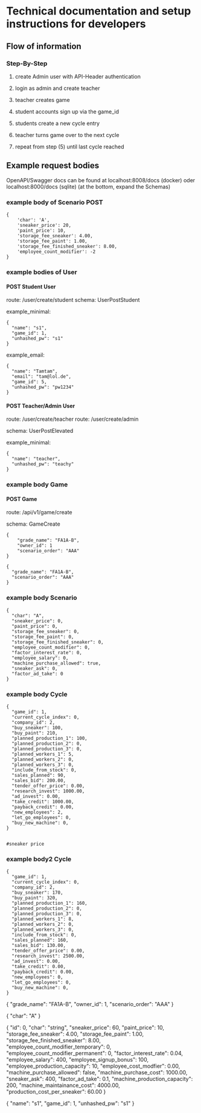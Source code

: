 # Technical documentation and setup instructions for developers



## Flow of information 

### Step-By-Step

1. create Admin user with API-Header authentication

2. login as admin and create teacher

3. teacher creates game

4. student accounts sign up via the game_id

5. students create a new cycle entry

6. teacher turns game over to the next cycle

7. repeat from step (5) until last cycle reached





## Example request bodies

OpenAPI/Swagger docs can be found at localhost:8008/docs (docker) oder localhost:8000/docs (sqlite)
(at the bottom, expand the Schemas)

### example body of Scenario POST

```
{
    'char': 'A',
    'sneaker_price': 20,
    'paint_price': 10,
    'storage_fee_sneaker': 4.00,
    'storage_fee_paint': 1.00,
    'storage_fee_finished_sneaker': 8.00,
    'employee_count_modifier': -2
}
```

### example bodies of User

#### POST Student User

route: /user/create/student
schema: UserPostStudent

example_minimal: 
```
{
  "name": "s1",
  "game_id": 1,
  "unhashed_pw": "s1"
}

```
example_email: 
```
{
  "name": "Tamtam",
  "email": "tam@lol.de",
  "game_id": 5,
  "unhashed_pw": "pw1234"
}
```

#### POST Teacher/Admin User

route: /user/create/teacher
route: /user/create/admin

schema: UserPostElevated

example_minimal: 
```
{
  "name": "teacher",
  "unhashed_pw": "teachy"
}
```

### example body Game

#### POST Game

route: /api/v1/game/create

schema: GameCreate

```
{
    "grade_name": "FA1A-B",
    "owner_id": 1
    "scenario_order": "AAA"
}
```
```
{
  "grade_name": "FA1A-B",
  "scenario_order": "AAA"
}
```


### example body Scenario

```
{
  "char": "A",
  "sneaker_price": 0,
  "paint_price": 0,
  "storage_fee_sneaker": 0,
  "storage_fee_paint": 0,
  "storage_fee_finished_sneaker": 0,
  "employee_count_modifier": 0,
  "factor_interest_rate": 0,
  "employee_salary": 0,
  "machine_purchase_allowed": true,
  "sneaker_ask": 0,
  "factor_ad_take": 0
}
```

### example body Cycle

```
{
  "game_id": 1,
  "current_cycle_index": 0,
  "company_id": 2,
  "buy_sneaker": 100,
  "buy_paint": 210,
  "planned_production_1": 100,
  "planned_production_2": 0,
  "planned_production_3": 0,
  "planned_workers_1": 5,
  "planned_workers_2": 0,
  "planned_workers_3": 0,
  "include_from_stock": 0,
  "sales_planned": 90,
  "sales_bid": 200.00,
  "tender_offer_price": 0.00,
  "research_invest": 1000.00,
  "ad_invest": 0.00,
  "take_credit": 1000.00,
  "payback_credit": 0.00,
  "new_employees": 2,
  "let_go_employees": 0,
  "buy_new_machine": 0,
}
```
                                                                   #sneaker price
### example body2 Cycle

```
{
  "game_id": 1,
  "current_cycle_index": 0,
  "company_id": 2,
  "buy_sneaker": 170,
  "buy_paint": 320,
  "planned_production_1": 160,
  "planned_production_2": 0,
  "planned_production_3": 0,
  "planned_workers_1": 8,
  "planned_workers_2": 0,
  "planned_workers_3": 0,
  "include_from_stock": 0,
  "sales_planned": 160,
  "sales_bid": 130.00,
  "tender_offer_price": 0.00,
  "research_invest": 2500.00,
  "ad_invest": 0.00,
  "take_credit": 0.00,
  "payback_credit": 0.00,
  "new_employees": 0,
  "let_go_employees": 0,
  "buy_new_machine": 0,
}

```

{
  "grade_name": "FA1A-B",
  "owner_id": 1,
  "scenario_order": "AAA"
}

{
  "char": "A"
}

{
  "id": 0,
  "char": "string",
  "sneaker_price": 60,
  "paint_price": 10,
  "storage_fee_sneaker": 4.00,
  "storage_fee_paint": 1.00,
  "storage_fee_finished_sneaker": 8.00,
  "employee_count_modifier_temporary": 0,
  "employee_count_modifier_permanent": 0,
  "factor_interest_rate": 0.04,
  "employee_salary": 400,
  "employee_signup_bonus": 100,
  "employee_production_capacity": 10,
  "employee_cost_modfier": 0.00,
  "machine_purchase_allowed": false,
  "machine_purchase_cost": 1000.00,
  "sneaker_ask": 400,
  "factor_ad_take": 0.1,
  "machine_production_capacity": 200,
  "machine_maintainance_cost": 4000.00,
  "production_cost_per_sneaker": 60.00
}

{
  "name": "s1",
  "game_id": 1,
  "unhashed_pw": "s1"
}

